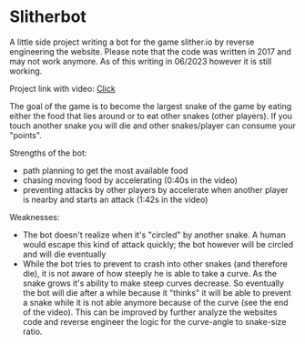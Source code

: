 # Slitherbot

A little side project writing a bot for the game slither.io by reverse engineering the website. Please note that the code was written in 2017 and may not work anymore. As of this writing in 06/2023 however it is still working.

Project link with video: [Click](https://martin-wepner.de/javascript-slither-io-intelligent-bot/)

The goal of the game is to become the largest snake of the game by eating either the food that lies around or to eat other snakes (other players). If you touch another snake you will die and other snakes/player can consume your "points". 

Strengths of the bot:
- path planning to get the most available food
- chasing moving food by accelerating (0:40s in the video)
- preventing attacks by other players by accelerate when another player is nearby and starts an attack (1:42s in the video)

Weaknesses:
- The bot doesn't realize when it's "circled" by another snake. A human would escape this kind of attack quickly; the bot however will be circled and will die eventually
- While the bot tries to prevent to crash into other snakes (and therefore die), it is not aware of how steeply he is able to take a curve. As the snake grows it's ability to make steep curves decrease. So eventually the bot will die after a while because it "thinks" it will be able to prevent a snake while it is not able anymore because of the curve (see the end of the video). This can be improved by further analyze the websites code and reverse engineer the logic for the curve-angle to snake-size ratio.

 
